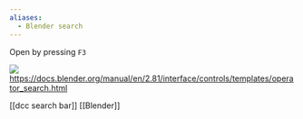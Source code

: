 ```yaml
---
aliases:
  - Blender search
---
```


Open by pressing `F3`

![](https://docs.blender.org/manual/en/2.81/_images/interface_controls_templates_operator-search_pop-up.png)
https://docs.blender.org/manual/en/2.81/interface/controls/templates/operator_search.html

[[dcc search bar]]
[[Blender]]